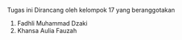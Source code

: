 Tugas ini Dirancang oleh kelompok 17 yang beranggotakan
1. Fadhli Muhammad Dzaki
2. Khansa Aulia Fauzah
